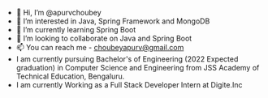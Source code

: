 - 👋 Hi, I’m @apurvchoubey
- 👀 I’m interested in Java, Spring Framework and MongoDB
- 🌱 I’m currently learning Spring Boot
- 💞️ I’m looking to collaborate on Java and Spring Boot
- 📫 You can reach me - choubeyapurv@gmail.com
- I am currently pursuing Bachelor's of Engineering (2022 Expected graduation) in Computer Science and Engineering from JSS Academy of Technical Education, Bengaluru.
-  I am currently Working as a Full Stack Developer Intern at Digite.Inc

